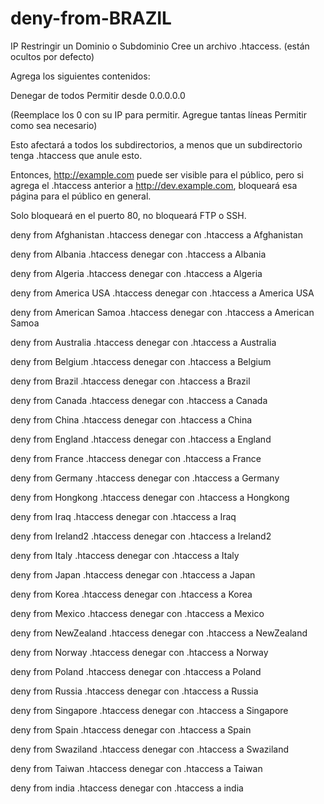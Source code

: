 # deny-from-BRAZIL

IP Restringir un Dominio o Subdominio
Cree un archivo .htaccess. (están ocultos por defecto)

Agrega los siguientes contenidos:

Denegar de todos Permitir desde 0.0.0.0.0

(Reemplace los 0 con su IP para permitir. Agregue tantas líneas Permitir como sea necesario)

Esto afectará a todos los subdirectorios, a menos que un subdirectorio tenga .htaccess que anule esto.

Entonces, http://example.com puede ser visible para el público, pero si agrega el .htaccess anterior a http://dev.example.com, bloqueará esa página para el público en general.

Solo bloqueará en el puerto 80, no bloqueará FTP o SSH.

</p>
deny from Afghanistan .htaccess
denegar con .htaccess a Afghanistan
</p>
deny from Albania .htaccess
denegar con .htaccess a Albania
</p>
deny from Algeria .htaccess
denegar con .htaccess a Algeria
</p>
deny from America USA .htaccess
denegar con .htaccess a America USA
</p>
deny from American Samoa .htaccess
denegar con .htaccess a American Samoa
</p>
deny from Australia .htaccess
denegar con .htaccess a Australia
</p>
deny from Belgium .htaccess
denegar con .htaccess a Belgium
</p>
deny from Brazil .htaccess
denegar con .htaccess a Brazil
</p>
deny from Canada .htaccess
denegar con .htaccess a Canada
</p>
deny from China .htaccess
denegar con .htaccess a China
</p>
deny from England .htaccess
denegar con .htaccess a England
</p>
deny from France .htaccess
denegar con .htaccess a France
</p>
deny from Germany .htaccess
denegar con .htaccess a Germany
</p>
deny from Hongkong .htaccess
denegar con .htaccess a Hongkong
</p>
deny from Iraq .htaccess
denegar con .htaccess a Iraq
</p>
deny from Ireland2 .htaccess
denegar con .htaccess a Ireland2
</p>
deny from Italy .htaccess
denegar con .htaccess a Italy
</p>
deny from Japan .htaccess
denegar con .htaccess a Japan
</p>
deny from Korea .htaccess
denegar con .htaccess a Korea
</p>
deny from Mexico .htaccess
denegar con .htaccess a Mexico
</p>
deny from NewZealand .htaccess
denegar con .htaccess a NewZealand
</p>
deny from Norway .htaccess
denegar con .htaccess a Norway
</p>
deny from Poland .htaccess
denegar con .htaccess a Poland
</p>
deny from Russia .htaccess
denegar con .htaccess a Russia
</p>
deny from Singapore .htaccess
denegar con .htaccess a Singapore
</p>
deny from Spain .htaccess
denegar con .htaccess a Spain
</p>
deny from Swaziland .htaccess
denegar con .htaccess a Swaziland
</p>
deny from Taiwan .htaccess
denegar con .htaccess a Taiwan
</p>
deny from india .htaccess
denegar con .htaccess a india
</p>

